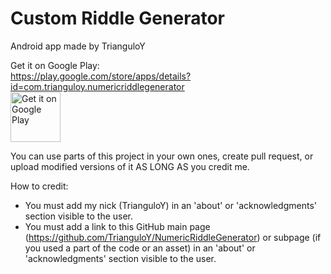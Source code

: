 # Custom Riddle Generator

Android app made by TrianguloY

Get it on Google Play:\
https://play.google.com/store/apps/details?id=com.trianguloy.numericriddlegenerator \
[<img src="https://play.google.com/intl/en_us/badges/images/generic/en-play-badge.png"
alt="Get it on Google Play"
height="80">](https://play.google.com/store/apps/details?id=com.trianguloy.urlchecker)

You can use parts of this project in your own ones, create pull request, or upload modified versions of it AS LONG AS you credit me.

How to credit:
- You must add my nick (TrianguloY) in an 'about' or 'acknowledgments' section visible to the user.
- You must add a link to this GitHub main page (https://github.com/TrianguloY/NumericRiddleGenerator) or subpage (if you used a part of the code or an asset) in an 'about' or 'acknowledgments' section visible to the user.
